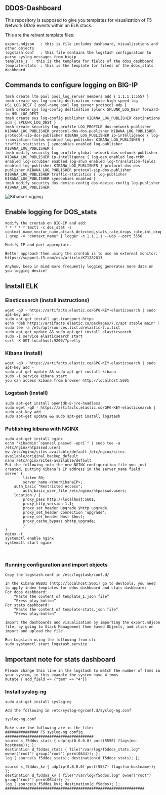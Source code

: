 ## DDOS-Dashboard

This repository is supposed to give you templates for visualization of F5 Network DDoS events within an ELK stack.

This are the relvant template files:

	export.ndjson	: this is file includes dashboard, visualizations and other objects
	logstash.conf	: this file contains the logstash configuration to parse syslog messages from bigip
	template_1	: this is the template for fields of the ddos_dashboard
	template-stats	: this is the template for fileds of the ddos_stats dashboard

## Commands to configure logging on BIG-IP
	tmsh create ltm pool pool_log_server members add { 1.1.1.1:5557 }
	tmsh create sys log-config destination remote-high-speed-log HSL_LOG_DEST { pool-name pool_log_server protocol udp }
	tmsh create sys log-config destination splunk SPLUNK_LOG_DEST forward-to HSL_LOG_DEST
	tmsh create sys log-config publisher KIBANA_LOG_PUBLISHER destinations add { SPLUNK_LOG_DEST }
	tmsh create security log profile LOG_PROFILE dos-network-publisher KIBANA_LOG_PUBLISHER protocol-dns-dos-publisher KIBANA_LOG_PUBLISHER protocol-sip-dos-publisher KIBANA_LOG_PUBLISHER ip-intelligence { log-translation-fields enabled log-publisher KIBANA_LOG_PUBLISHER } traffic-statistics { syncookies enabled log-publisher KIBANA_LOG_PUBLISHER }
	tmsh modify security log profile global-network dos-network-publisher KIBANA_LOG_PUBLISHER ip-intelligence { log-geo enabled log-rtbh enabled log-scrubber enabled log-shun enabled log-translation-fields enabled log-publisher KIBANA_LOG_PUBLISHER } protocol-dns-dos-publisher KIBANA_LOG_PUBLISHER protocol-sip-dos-publisher KIBANA_LOG_PUBLISHER traffic-statistics { log-publisher KIBANA_LOG_PUBLISHER syncookies enabled }
	tmsh modify security dos device-config dos-device-config log-publisher KIBANA_LOG_PUBLISHER

![Kibana-Logging](https://user-images.githubusercontent.com/58518999/114186432-235da700-9947-11eb-9662-67eede1773d2.png)

## Enable logging for DOS_stats
	modify the crontab on BIG-IP and add: 
	* * * * * tmctl -c dos_stat -s context_name,vector_name,attack_detected,stats_rate,drops_rate,int_drops_rate,ba_stats_rate,ba_drops_rate,bd_stats_rate,bd_drops_rate,detection,mitigation_low,mitigation_high,detection_ba,mitigation_ba_low,mitigation_ba_high,detection_bd,mitigation_bd_low,mitigation_bd_high | grep -v "context_name" | logger -n 1.1.1.1 --udp --port 5556

	Modify IP and port appropiate.
	
	Better approach then using the crontab is to use an external monitor:
	https://support.f5.com/csp/article/K71282813
	
	Anyhow, keep in mind more frequently logging generates more data on you logging device!
	

## Install ELK
### Elasticsearch (install instructions)
	wget -qO - https://artifacts.elastic.co/GPG-KEY-elasticsearch | sudo apt-key add -
	sudo apt-get install apt-transport-https
	echo "deb https://artifacts.elastic.co/packages/7.x/apt stable main" | sudo tee -a /etc/apt/sources.list.d/elastic-7.x.list
	sudo apt-get update && sudo apt-get install elasticsearch
	sudo -i service elasticsearch start
	curl -X GET localhost:9200/?pretty
### Kibana (install)
	wget -qO - https://artifacts.elastic.co/GPG-KEY-elasticsearch | sudo apt-key add -
	sudo apt-get update && sudo apt-get install kibana
	sudo -i service kibana start
	you can access kibana from browser http://localhost:5601
### Logstash (install)
	sudo apt-get install openjdk-8-jre-headless
	sudo wget -qO - https://artifacts.elastic.co/GPG-KEY-elasticsearch | sudo apt-key add -
	sudo apt-get update && sudo apt-get install logstash
### Publishing kibana with NGINX
	sudo apt-get install nginx
	echo "kibadmin:`openssl passwd -apr1`" | sudo tee -a /etc/nginx/htpasswd.users
	mv /etc/nginx/sites-available/default /etc/nginx/sites-available/original_backup_default
	nano /etc/nginx/sites-available/default
	Put the following into the new NGINX configuration file you just created, putting Kibana’s IP address in the server_name field:
	server {
    		listen 80;
    		server_name <YourKibanaIP>;
   	 	auth_basic "Restricted Access";
    		auth_basic_user_file /etc/nginx/htpasswd.users;
    	location / {
        	proxy_pass http://localhost:5601;
        	proxy_http_version 1.1;
        	proxy_set_header Upgrade $http_upgrade;
        	proxy_set_header Connection 'upgrade';
        	proxy_set_header Host $host;
        	proxy_cache_bypass $http_upgrade;        
    		}
	}
	nginx -t
	systemctl enable nginx
	systemctl start nginx

 
### Running configuration and import objects

	Copy the logstash.conf in /etc/logstash/conf.d/
	
	In the kibana WEBUI (http://localhost:5601) go to devtools, you need to apply index templates for ddos dashboard and stats dashboard:
	For ddos dashboard:
		“Paste the content of template_1.json file”
		“Press play-button”
	For stats dashboard:
		“Paste the content of template-stats.json file”
		“Press play-button”
		
	Import the dashboards and visualization by importing the export.ndjson file, by going to Stack Management then Saved Objects, and click on import and upload the file
 
	Run Logstash using the following from cli 
	sudo systemctl start logstash.service
	
## Important note for stats dashboard
	Please change this line in the logstash to match the number of tmms in your system, in this example the system have 4 tmms
	mutate { add_field => {"tmm" => "4"}} 	

### Install syslog-ng

	sudo apt-get install syslog-ng

	Add the following in /etc/syslog-ng/conf.d/syslog-ng.conf

	syslog-ng.conf

	Make sure the following are in the file:
	############### F5 syslog-ng config ########################################
	source s_f5ddos_stats { udp(ip(0.0.0.0) port(5556) flags(no-hostname)); };
	destination d_f5ddos_stats { file("/var/log/f5ddos_stats.log" owner("root") group("root") perm(0644)); };
	log { source(s_f5ddos_stats); destination(d_f5ddos_stats); };

	source s_f5ddos_kv { udp(ip(0.0.0.0) port(5557) flags(no-hostname)); };
	destination d_f5ddos_kv { file("/var/log/f5ddos.log" owner("root") group("root") perm(0644)); };
	log { source(s_f5ddos_kv); destination(d_f5ddos); };
	###############################################################


